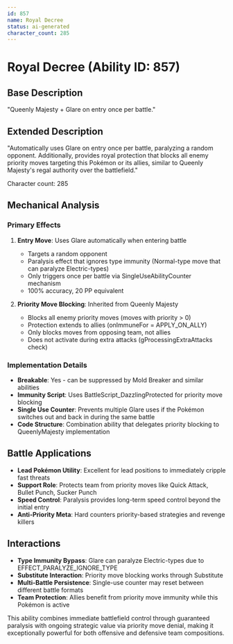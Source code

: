 ```yaml
---
id: 857
name: Royal Decree
status: ai-generated
character_count: 285
---
```


# Royal Decree (Ability ID: 857)

## Base Description
"Queenly Majesty + Glare on entry once per battle."

## Extended Description
"Automatically uses Glare on entry once per battle, paralyzing a random opponent. Additionally, provides royal protection that blocks all enemy priority moves targeting this Pokémon or its allies, similar to Queenly Majesty's regal authority over the battlefield."

Character count: 285

## Mechanical Analysis

### Primary Effects
1. **Entry Move**: Uses Glare automatically when entering battle
   - Targets a random opponent
   - Paralysis effect that ignores type immunity (Normal-type move that can paralyze Electric-types)
   - Only triggers once per battle via SingleUseAbilityCounter mechanism
   - 100% accuracy, 20 PP equivalent

2. **Priority Move Blocking**: Inherited from Queenly Majesty
   - Blocks all enemy priority moves (moves with priority > 0)
   - Protection extends to allies (onImmuneFor = APPLY_ON_ALLY)
   - Only blocks moves from opposing team, not allies
   - Does not activate during extra attacks (gProcessingExtraAttacks check)

### Implementation Details
- **Breakable**: Yes - can be suppressed by Mold Breaker and similar abilities
- **Immunity Script**: Uses BattleScript_DazzlingProtected for priority move blocking
- **Single Use Counter**: Prevents multiple Glare uses if the Pokémon switches out and back in during the same battle
- **Code Structure**: Combination ability that delegates priority blocking to QueenlyMajesty implementation

## Battle Applications
- **Lead Pokémon Utility**: Excellent for lead positions to immediately cripple fast threats
- **Support Role**: Protects team from priority moves like Quick Attack, Bullet Punch, Sucker Punch
- **Speed Control**: Paralysis provides long-term speed control beyond the initial entry
- **Anti-Priority Meta**: Hard counters priority-based strategies and revenge killers

## Interactions
- **Type Immunity Bypass**: Glare can paralyze Electric-types due to EFFECT_PARALYZE_IGNORE_TYPE
- **Substitute Interaction**: Priority move blocking works through Substitute
- **Multi-Battle Persistence**: Single-use counter may reset between different battle formats
- **Team Protection**: Allies benefit from priority move immunity while this Pokémon is active

This ability combines immediate battlefield control through guaranteed paralysis with ongoing strategic value via priority move denial, making it exceptionally powerful for both offensive and defensive team compositions.